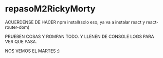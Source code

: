 # repasoM2RickyMorty
ACUERDENSE DE HACER npm install(solo eso, ya va a instalar react y react-router-dom)

PRUEBEN COSAS Y ROMPAN TODO.
Y LLENEN DE CONSOLE LOGS PARA VER QUE PASA.

NOS VEMOS EL MARTES :)
